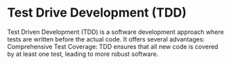 # Test Drive Development (TDD)

Test Driven Development (TDD) is a software development approach where tests are written before the actual code. It offers several advantages: Comprehensive Test Coverage: TDD ensures that all new code is covered by at least one test, leading to more robust software.
